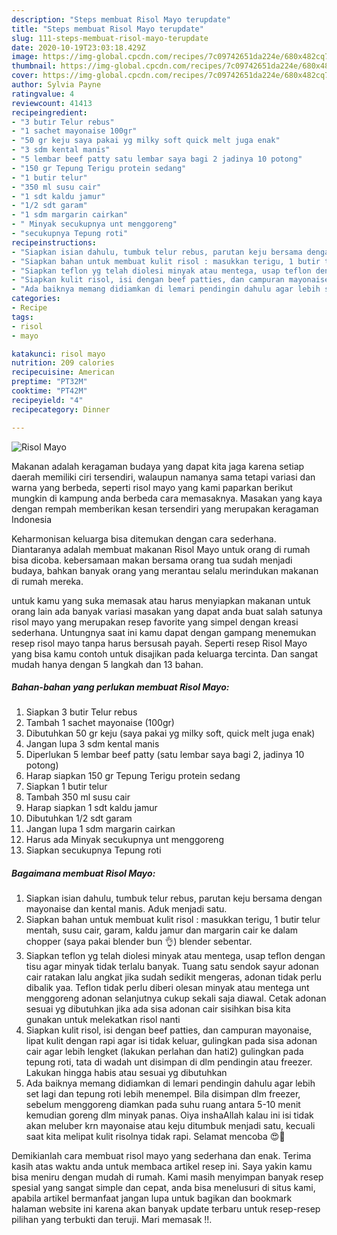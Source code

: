 ```yaml
---
description: "Steps membuat Risol Mayo terupdate"
title: "Steps membuat Risol Mayo terupdate"
slug: 111-steps-membuat-risol-mayo-terupdate
date: 2020-10-19T23:03:18.429Z
image: https://img-global.cpcdn.com/recipes/7c09742651da224e/680x482cq70/risol-mayo-foto-resep-utama.jpg
thumbnail: https://img-global.cpcdn.com/recipes/7c09742651da224e/680x482cq70/risol-mayo-foto-resep-utama.jpg
cover: https://img-global.cpcdn.com/recipes/7c09742651da224e/680x482cq70/risol-mayo-foto-resep-utama.jpg
author: Sylvia Payne
ratingvalue: 4
reviewcount: 41413
recipeingredient:
- "3 butir Telur rebus"
- "1 sachet mayonaise 100gr"
- "50 gr keju saya pakai yg milky soft quick melt juga enak"
- "3 sdm kental manis"
- "5 lembar beef patty satu lembar saya bagi 2 jadinya 10 potong"
- "150 gr Tepung Terigu protein sedang"
- "1 butir telur"
- "350 ml susu cair"
- "1 sdt kaldu jamur"
- "1/2 sdt garam"
- "1 sdm margarin cairkan"
- " Minyak secukupnya unt menggoreng"
- "secukupnya Tepung roti"
recipeinstructions:
- "Siapkan isian dahulu, tumbuk telur rebus, parutan keju bersama dengan mayonaise dan kental manis. Aduk menjadi satu."
- "Siapkan bahan untuk membuat kulit risol : masukkan terigu, 1 butir telur mentah, susu cair, garam, kaldu jamur dan margarin cair ke dalam chopper (saya pakai blender bun 👌) blender sebentar."
- "Siapkan teflon yg telah diolesi minyak atau mentega, usap teflon dengan tisu agar minyak tidak terlalu banyak. Tuang satu sendok sayur adonan cair ratakan lalu angkat jika sudah sedikit mengeras, adonan tidak perlu dibalik yaa. Teflon tidak perlu diberi olesan minyak atau mentega unt menggoreng adonan selanjutnya cukup sekali saja diawal. Cetak adonan sesuai yg dibutuhkan jika ada sisa adonan cair sisihkan bisa kita gunakan untuk melekatkan risol nanti"
- "Siapkan kulit risol, isi dengan beef patties, dan campuran mayonaise, lipat kulit dengan rapi agar isi tidak keluar, gulingkan pada sisa adonan cair agar lebih lengket (lakukan perlahan dan hati2) gulingkan pada tepung roti, tata di wadah unt disimpan di dlm pendingin atau freezer. Lakukan hingga habis atau sesuai yg dibutuhkan"
- "Ada baiknya memang didiamkan di lemari pendingin dahulu agar lebih set lagi dan tepung roti lebih menempel. Bila disimpan dlm freezer, sebelum menggoreng diamkan pada suhu ruang antara 5-10 menit kemudian goreng dlm minyak panas. Oiya inshaAllah kalau ini isi tidak akan meluber krn mayonaise atau keju ditumbuk menjadi satu, kecuali saat kita melipat kulit risolnya tidak rapi. Selamat mencoba 😍🥰"
categories:
- Recipe
tags:
- risol
- mayo

katakunci: risol mayo 
nutrition: 209 calories
recipecuisine: American
preptime: "PT32M"
cooktime: "PT42M"
recipeyield: "4"
recipecategory: Dinner

---
```



![Risol Mayo](https://img-global.cpcdn.com/recipes/7c09742651da224e/680x482cq70/risol-mayo-foto-resep-utama.jpg)

Makanan adalah keragaman budaya yang dapat kita jaga karena setiap daerah memiliki ciri tersendiri, walaupun namanya sama tetapi variasi dan warna yang berbeda, seperti risol mayo yang kami paparkan berikut mungkin di kampung anda berbeda cara memasaknya. Masakan yang kaya dengan rempah memberikan kesan tersendiri yang merupakan keragaman Indonesia

Keharmonisan keluarga bisa ditemukan dengan cara sederhana. Diantaranya adalah membuat makanan Risol Mayo untuk orang di rumah bisa dicoba. kebersamaan makan bersama orang tua sudah menjadi budaya, bahkan banyak orang yang merantau selalu merindukan makanan di rumah mereka.



untuk kamu yang suka memasak atau harus menyiapkan makanan untuk orang lain ada banyak variasi masakan yang dapat anda buat salah satunya risol mayo yang merupakan resep favorite yang simpel dengan kreasi sederhana. Untungnya saat ini kamu dapat dengan gampang menemukan resep risol mayo tanpa harus bersusah payah.
Seperti resep Risol Mayo yang bisa kamu contoh untuk disajikan pada keluarga tercinta. Dan sangat mudah hanya dengan 5 langkah dan 13 bahan.


<!--inarticleads1-->

##### Bahan-bahan yang perlukan membuat Risol Mayo:

1. Siapkan 3 butir Telur rebus
1. Tambah 1 sachet mayonaise (100gr)
1. Dibutuhkan 50 gr keju (saya pakai yg milky soft, quick melt juga enak)
1. Jangan lupa 3 sdm kental manis
1. Diperlukan 5 lembar beef patty (satu lembar saya bagi 2, jadinya 10 potong)
1. Harap siapkan 150 gr Tepung Terigu protein sedang
1. Siapkan 1 butir telur
1. Tambah 350 ml susu cair
1. Harap siapkan 1 sdt kaldu jamur
1. Dibutuhkan 1/2 sdt garam
1. Jangan lupa 1 sdm margarin cairkan
1. Harus ada  Minyak secukupnya unt menggoreng
1. Siapkan secukupnya Tepung roti




<!--inarticleads2-->

##### Bagaimana membuat  Risol Mayo:

1. Siapkan isian dahulu, tumbuk telur rebus, parutan keju bersama dengan mayonaise dan kental manis. Aduk menjadi satu.
1. Siapkan bahan untuk membuat kulit risol : masukkan terigu, 1 butir telur mentah, susu cair, garam, kaldu jamur dan margarin cair ke dalam chopper (saya pakai blender bun 👌) blender sebentar.
1. Siapkan teflon yg telah diolesi minyak atau mentega, usap teflon dengan tisu agar minyak tidak terlalu banyak. Tuang satu sendok sayur adonan cair ratakan lalu angkat jika sudah sedikit mengeras, adonan tidak perlu dibalik yaa. Teflon tidak perlu diberi olesan minyak atau mentega unt menggoreng adonan selanjutnya cukup sekali saja diawal. Cetak adonan sesuai yg dibutuhkan jika ada sisa adonan cair sisihkan bisa kita gunakan untuk melekatkan risol nanti
1. Siapkan kulit risol, isi dengan beef patties, dan campuran mayonaise, lipat kulit dengan rapi agar isi tidak keluar, gulingkan pada sisa adonan cair agar lebih lengket (lakukan perlahan dan hati2) gulingkan pada tepung roti, tata di wadah unt disimpan di dlm pendingin atau freezer. Lakukan hingga habis atau sesuai yg dibutuhkan
1. Ada baiknya memang didiamkan di lemari pendingin dahulu agar lebih set lagi dan tepung roti lebih menempel. Bila disimpan dlm freezer, sebelum menggoreng diamkan pada suhu ruang antara 5-10 menit kemudian goreng dlm minyak panas. Oiya inshaAllah kalau ini isi tidak akan meluber krn mayonaise atau keju ditumbuk menjadi satu, kecuali saat kita melipat kulit risolnya tidak rapi. Selamat mencoba 😍🥰




Demikianlah cara membuat risol mayo yang sederhana dan enak. Terima kasih atas waktu anda untuk membaca artikel resep ini. Saya yakin kamu bisa meniru dengan mudah di rumah. Kami masih menyimpan banyak resep spesial yang sangat simple dan cepat, anda bisa menelusuri di situs kami, apabila artikel bermanfaat jangan lupa untuk bagikan dan bookmark halaman website ini karena akan banyak update terbaru untuk resep-resep pilihan yang terbukti dan teruji. Mari memasak !!. 
